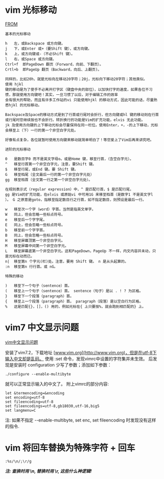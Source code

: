 # vim 光标移动

[FROM](http://www.ccvita.com/433.html)

```
基本的光标移动

h   左，或Backspace 或方向键。
j   下，或Enter 或+（要Shift 键），或方向键。
k   上，或方向键或-（不必Shift 键）。
l   右，或Space 或方向键。
Ctrl+f  即PageDown 翻页（Forward，向前、下翻页）。
Crtl+b  即PageUp 翻页（Backward，向后、上翻页)。

同样的，比如20h，就是光标向左移动20字符；20j，光标向下移动20字符；其他类似。
使用 hjkl
键的移动是为了使手不必离开打字区（键盘中央的部位），以加快打字的速度，如果各位不习惯，那就使用方向键吧！其实，一旦习惯了以后，对于编辑工作的效率
会有很大的帮助，而且有许多工作站的vi 只能使用hjkl 的移动方式，因此可能的话，尽量熟悉hjkl 的光标移动。

Backspace及Space的移动方式是到了行首或行尾时会折行，但方向键或hl 键的移动则在行首或行尾时您继续按也不会折行。转折换行的功能是Vim的扩充功能，elvis 无此功能。
jk 及使用方向键的上下移动光标会尽量保持在同一栏位。使用Enter，+，-的上下移动，光标会移至上（下）一行的第一个非空白字元处。

好像有点复杂，各位就暂时使用方向键来移动就简单明白了！等您爱上了Vim后再来讲究吧。

进阶的光标移动

0   是数目字0 而不是英文字母o。或是Home 键，移至行首，（含空白字元）。
^   移至行首第一个非空白字元，注意，要Shift 键。
$   移至行尾，或End 键。要 Shift 键。
G   移至档尾（全文最后一行的第一个非空白字元处）
gg  移至档首（全文第一行之第一个非空白字元处）。

在规则表示式（regular expression）中，^ 是匹配行首，$ 是匹配行尾。
gg 是Vim的扩充功能，在elvis 或原始vi 中可用1G 来移至档首（是数字1 不是英文字l ）。 G 之原意是goto，指移至指定数目行之行首，如不指定数目，则预设是最后一行。

w   移至次一个字（word）字首。当然是指英文单字。
W   同上，但会忽略一些标点符号。
e   移至后一个字字尾。
E   同上，但会忽略一些标点符号。
b   移至前一个字字首。
B   同上，但会忽略一些标点符号。
H   移至屏幕顶第一个非空白字元。
M   移至屏幕中间第一个非空白字元。
L   移至屏幕底第一个非空白字元。这和PageDown，PageUp 不一样，内文内容并未动，只是光标在动而已。
n|  移至第n 个字元(栏)处。注意，要用 Shift 键。 n 是从头起算的。
:n  移至第n 行行首。或 nG。

特殊的移动

)   移至下一个句子（sentence）首。
(   移至上一个句子（sentence）首。 sentence（句子）是以 . ! ? 为区格。
}   移至下一个段落（paragraph）首。
{   移至上一个段落（paragraph）首。 paragraph（段落）是以空白行为区格。
%   这是匹配{}，[]，() 用的，例如光标在{ 上只要按%，就会跑到相匹配的} 上。
```

# vim7 中文显示问题

[vim中文显示问题](http://moralistxp.blog.163.com/blog/static/1161103982009101111364351/)

安装了vim7.2，下载地址 [www.vim.org](http://www.vim.org)，但是在utf-8下输入中文却是乱码。
使用 :set 命令，发现vimrc中设置的字符集并未生效。
后发现是安装时 configuration 少写了参数；添加如下参数：

```
./configure --enable-multibyte
```

就可以正常显示输入的中文了。
附上vimrc的部分内容:

```
let &termencoding=&encoding
set encoding=utf-8
set fileencoding=utf-8
set fileencodings=utf-8,gb18030,utf-16,big5
set langmenu=C
```
注: 如果不指定  --enable-multibyte, set enc, set fileencoding 时发现没有这样的指令.

# vim 将回车替换为特殊字符 + 回车

```
:%s/\n/;\r/g
```

***注: 查换时用 \n, 替换时用 \r, 这些什么神逻辑!***

